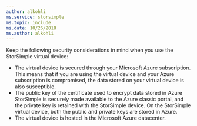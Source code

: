 ```yaml
---
author: alkohli
ms.service: storsimple
ms.topic: include
ms.date: 10/26/2018
ms.author: alkohli
---
```

<!--v-sharos 10/13/2015 virtual device security-->

Keep the following security considerations in mind when you use the StorSimple virtual device:

* The virtual device is secured through your Microsoft Azure subscription. This means that if you are using the virtual device and your Azure subscription is compromised, the data stored on your virtual device is also susceptible.
* The public key of the certificate used to encrypt data stored in Azure StorSimple is securely made available to the Azure classic portal, and the private key is retained with the StorSimple device. On the StorSimple virtual device, both the public and private keys are stored in Azure.
* The virtual device is hosted in the Microsoft Azure datacenter.

